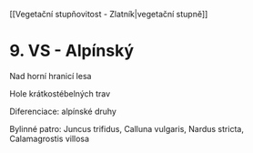 [[Vegetační stupňovitost - Zlatník|vegetační stupně]]

# 9. VS - Alpínský

Nad horní hranicí lesa

Hole krátkostébelných trav

Diferenciace: alpínské druhy

Bylinné patro:
Juncus trifidus, Calluna vulgaris, Nardus stricta, Calamagrostis villosa


